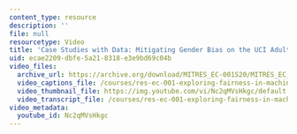 ```yaml
---
content_type: resource
description: ''
file: null
resourcetype: Video
title: 'Case Studies with Data: Mitigating Gender Bias on the UCI Adult Dataset'
uid: ecae2209-dbfe-5a21-8318-e3e9bd69c04b
video_files:
  archive_url: https://archive.org/download/MITRES_EC-001S20/MITRES_EC_001S20_video09_300k.mp4
  video_captions_file: /courses/res-ec-001-exploring-fairness-in-machine-learning-for-international-development-spring-2020/0ff152d84c465246864e0e060f17ceb3_Nc2qMVsHkgc.vtt
  video_thumbnail_file: https://img.youtube.com/vi/Nc2qMVsHkgc/default.jpg
  video_transcript_file: /courses/res-ec-001-exploring-fairness-in-machine-learning-for-international-development-spring-2020/0255c3926f7d3bf394ca20bb7673f273_Nc2qMVsHkgc.pdf
video_metadata:
  youtube_id: Nc2qMVsHkgc
---
```

